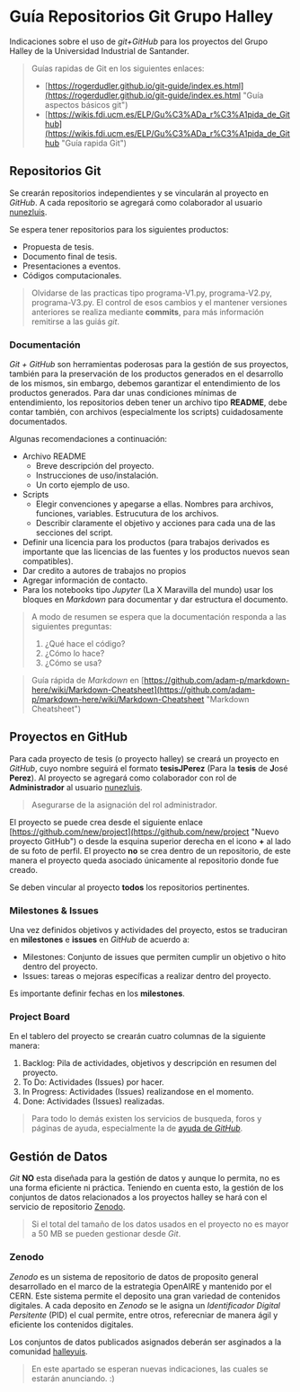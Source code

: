# Guía Repositorios Git Grupo Halley

Indicaciones sobre el uso de _git+GitHub_ para los proyectos del Grupo Halley de la Universidad Industrial de Santander.

> Guías rapidas de Git en los siguientes enlaces: 
> 
> - [https://rogerdudler.github.io/git-guide/index.es.html](https://rogerdudler.github.io/git-guide/index.es.html "Guía aspectos básicos git")
> - [https://wikis.fdi.ucm.es/ELP/Gu%C3%ADa_r%C3%A1pida_de_Github](https://wikis.fdi.ucm.es/ELP/Gu%C3%ADa_r%C3%A1pida_de_Github "Guía rapida Git")

## Repositorios Git

Se crearán repositorios independientes y se vincularán al proyecto en _GitHub_. A cada repositorio se agregará como colaborador al usuario [nunezluis](https://github.com/nunezluis "GutHub Luis Núñez").

Se espera tener repositorios para los siguientes productos:

- Propuesta de tesis.
- Documento final de tesis.
- Presentaciones a eventos.
- Códigos computacionales.

> Olvidarse de las practicas tipo programa-V1.py, programa-V2.py, programa-V3.py. El control de esos cambios y el mantener versiones anteriores se realiza mediante **commits**, para más información remitirse a las guiás _git_.

### Documentación

_Git + GitHub_ son herramientas poderosas para la gestión de sus proyectos, también para la preservación de los productos generados en el desarrollo de los mismos, sin embargo, debemos garantizar el entendimiento de los productos generados. 
Para dar unas condiciones mínimas de entendimiento, los repositorios deben tener un archivo tipo **README**, debe contar también, con archivos (especialmente los scripts) cuidadosamente documentados.

Algunas recomendaciones a continuación:

- Archivo README
    + Breve descripción del proyecto.
    + Instrucciones de uso/instalación.
    + Un corto ejemplo de uso.
- Scripts
    + Elegir convenciones y apegarse a ellas. Nombres para archivos, funciones, variables. Estrucutura de los archivos.
    + Describir claramente el objetivo y acciones para cada una de las secciones del script.
- Definir una licencia para los productos (para trabajos derivados es importante que las licencias de las fuentes y los productos nuevos sean compatibles).
- Dar credito a autores de trabajos no propios
- Agregar información de contacto.
- Para los notebooks tipo _Jupyter_ (La X Maravilla del mundo) usar los bloques en _Markdown_ para documentar y dar estructura el documento.

> A modo de resumen se espera que la documentación responda a las siguientes preguntas:
> 1. ¿Qué hace el código?
> 2. ¿Cómo lo hace?
> 3. ¿Cómo se usa?

> Guía rápida de _Markdown_ en [https://github.com/adam-p/markdown-here/wiki/Markdown-Cheatsheet](https://github.com/adam-p/markdown-here/wiki/Markdown-Cheatsheet "Markdown Cheatsheet")

## Proyectos en GitHub

Para cada proyecto de tesis (o proyecto halley) se creará un proyecto en _GitHub_, cuyo nombre seguirá el formato **tesisJPerez** (Para la **tesis** de **J**osé **Perez**). Al proyecto se agregará como colaborador con rol de **Administrador** al usuario [nunezluis](https://github.com/nunezluis "GutHub Luis Núñez").

> Asegurarse de la asignación del rol administrador.

El proyecto se puede crea desde el siguiente enlace [https://github.com/new/project](https://github.com/new/project "Nuevo proyecto GitHub") o desde la esquina superior derecha en el icono **+** al lado de su foto de perfil. El proyecto **no** se crea dentro de un repositorio, de este manera el proyecto queda asociado únicamente al repositorio donde fue creado.

Se deben vincular al proyecto **todos** los repositorios pertinentes.

### Milestones & Issues

Una vez definidos objetivos y actividades del proyecto, estos se traduciran en **milestones** e **issues** en _GitHub_ de acuerdo a:

- Milestones: Conjunto de issues que permiten cumplir un objetivo o hito dentro del proyecto.
- Issues: tareas o mejoras específicas a realizar dentro del proyecto.

Es importante definir fechas en los **milestones**.

### Project Board

En el tablero del proyecto se crearán cuatro columnas de la siguiente manera:

1. Backlog: Pila de actividades, objetivos y descripción en resumen del proyecto.
2. To Do: Actividades (Issues) por hacer.
3. In Progress: Actividades (Issues) realizandose en el momento.
4. Done: Actividades (Issues) realizadas.

> Para todo lo demás existen los servicios de busqueda, foros y páginas de ayuda, especialmente la de [ayuda de _GitHub_](https://help.github.com/es "Ayuda de GitHub"). 

## Gestión de Datos

_Git_ **NO** esta diseñada para la gestión de datos y aunque lo permita, no es una forma eficiente ni práctica. Teniendo en cuenta esto, la gestión de los conjuntos de datos relacionados a los proyectos halley se hará con el servicio de repositorio [Zenodo](https://zenodo.org/ "Zenodo").

> Si el total del tamaño de los datos usados en el proyecto no es mayor a 50 MB se pueden gestionar desde _Git_.

### Zenodo

_Zenodo_ es un sistema de repositorio de datos de proposito general desarrollado en el marco de la estrategia OpenAIRE y mantenido por el CERN. Este sistema permite el deposito una gran variedad de contenidos digitales. A cada deposito en _Zenodo_ se le asigna un _Identificador Digital Persitente_ (PID) el cual permite, entre otros, referecniar de manera ágil y eficiente los contenidos digitales.

Los conjuntos de datos publicados asignados deberán ser asginados a la comunidad [halleyuis](https://zenodo.org/communities/halleyuis?page=1&size=20 "Halley UIS Zenodo").

> En este apartado se esperan nuevas indicaciones, las cuales se estarán anunciando. :)

